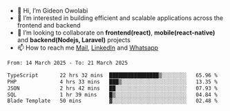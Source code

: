 - 👋 Hi, I’m Gideon Owolabi
- 👀 I’m interested in building efficient and scalable applications across the frontend and backend
- 💞️ I’m looking to collaborate on <b>frontend(react)</b>, <b>mobile(react-native)</b> and <b>backend(Nodejs, Laravel)</b> projects
- 📫 How to reach me <a href="mailto:gideoniyin2021@gmail.com">Mail</a>, <a href="https://www.linkedin.com/in/gideon-owolabi-9b667a232/">LinkedIn</a> and <a href="https://wa.me/2348055377085">Whatsapp</a>

<!---
gude1/gude1 is a ✨ special ✨ repository because its `README.md` (this file) appears on your GitHub profile.
You can click the Preview link to take a look at your changes.
--->

<!--START_SECTION:waka-->

```txt
From: 14 March 2025 - To: 21 March 2025

TypeScript       22 hrs 32 mins  ████████████████▒░░░░░░░░   65.96 %
PHP              4 hrs 33 mins   ███▒░░░░░░░░░░░░░░░░░░░░░   13.35 %
JSON             2 hrs 42 mins   ██░░░░░░░░░░░░░░░░░░░░░░░   07.93 %
SQL              1 hr 39 mins    █▒░░░░░░░░░░░░░░░░░░░░░░░   04.84 %
Blade Template   50 mins         ▓░░░░░░░░░░░░░░░░░░░░░░░░   02.48 %
```

<!--END_SECTION:waka-->
